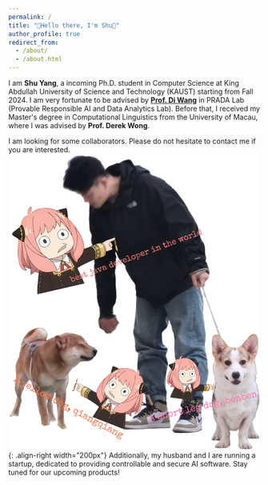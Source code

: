 ```yaml
---
permalink: /
title: "👋Hello there, I'm Shu🌲"
author_profile: true
redirect_from: 
  - /about/
  - /about.html
---
```

I am **Shu Yang**, a incoming Ph.D. student in Computer Science at King Abdullah University of Science and Technology (KAUST) starting from Fall 2024. I am very fortunate to be advised by [**Prof. Di Wang**](https://shao3wangdi.github.io/) in PRADA Lab (Provable Responsible AI and Data Analytics Lab). Before that, I received my Master's degree in Computational Linguistics from the University of Macau, where I was advised by **Prof. Derek Wong**.

I am looking for some collaborators. Please do not hesitate to contact me if you are interested.
![my family](../images/myfamily.jpg){: .align-right width="200px"}
Additionally, my husband and I are running a startup, dedicated to providing controllable and secure AI software. Stay tuned for our upcoming products!
